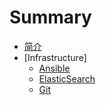 # Summary

* [简介](README.md)
* [Infrastructure]
  * [Ansible](infrastructure/ansible/ansible-introduction.md)
  * [ElasticSearch](infrastructure/elasticsearch/elasticsearch-tutorial-basic-concepts.md)
  * [Git](git/git.md)